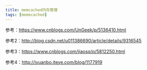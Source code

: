 ```yaml
---
title: memcached内存管理
tags: [memecached]
---
```


参考：https://www.cnblogs.com/UnGeek/p/5136410.html

参考2：http://blog.csdn.net/u011386690/article/details/9316545

参考3：https://www.cnblogs.com/jiaosq/p/5812250.html

参考4：http://iyuanbo.iteye.com/blog/1177919